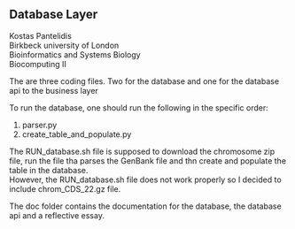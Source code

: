 ## Database Layer
Kostas Pantelidis\
Birkbeck university of London\
Bioinformatics and Systems Biology\
Biocomputing II


The are three coding files.
Two for the database and one for the database api to the business layer

To run the database, one should run the following in the specific order: 
1) parser.py
2) create_table_and_populate.py

The RUN_database.sh file is supposed to download the chromosome zip file, run the file tha parses the GenBank file and thn create and populate the table in the database.\
However, the RUN_database.sh file does not work properly so I decided to include chrom_CDS_22.gz file. 

The doc folder contains the documentation for the database, the database api and a reflective essay.
